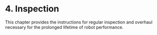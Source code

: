 ﻿# 4. Inspection

This chapter provides the instructions for regular inspection and overhaul necessary for the prolonged lifetime of robot performance.